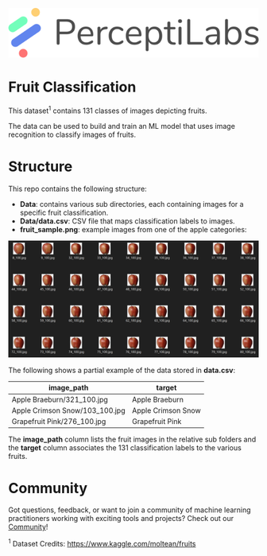 <p align="center">
  <a href="https://www.perceptilabs.com">
  <img src="./pl_logo.png">
  </a>
</p>

# Fruit Classification

This dataset<sup>1</sup> contains 131 classes of images depicting fruits. 

The data can be used to build and train an ML model that uses image recognition to classify images of fruits.

# Structure

This repo contains the following structure:

- **Data**: contains various sub directories, each containing images for a specific fruit classification.  
- **Data/data.csv**: CSV file that maps classification labels to images.
- **fruit_sample.png**: example images from one of the apple categories:

<p align="center">
  <img src="./fruit_sample.png">
</p>

The following shows a partial example of the data stored in **data.csv**:

| **image_path**                  | **target**                    |
|---------------------------------|-------------------------------|
| Apple Braeburn/321_100.jpg       | Apple Braeburn               |
| Apple Crimson Snow/103_100.jpg   | Apple Crimson Snow           |
| Grapefruit Pink/276_100.jpg      | Grapefruit Pink              |

The **image_path** column lists the fruit images in the relative sub folders and the **target** column associates the 131 classification labels to the various fruits. 

# Community

Got questions, feedback, or want to join a community of machine learning practitioners working with exciting tools and projects? Check out our [Community](https://forum.perceptilabs.com/)!

<sup>1</sup> Dataset Credits: https://www.kaggle.com/moltean/fruits

